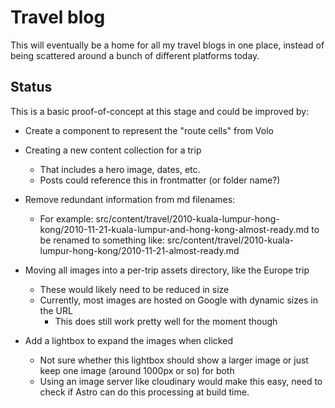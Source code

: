 # Travel blog

This will eventually be a home for all my travel blogs in one place, instead of
being scattered around a bunch of different platforms today.

## Status

This is a basic proof-of-concept at this stage and could be improved by:

- Create a component to represent the "route cells" from Volo

- Creating a new content collection for a trip

  - That includes a hero image, dates, etc.
  - Posts could reference this in frontmatter (or folder name?)

- Remove redundant information from md filenames:

  - For example:
    src/content/travel/2010-kuala-lumpur-hong-kong/2010-11-21-kuala-lumpur-and-hong-kong-almost-ready.md
    to be renamed to something like:
    src/content/travel/2010-kuala-lumpur-hong-kong/2010-11-21-almost-ready.md

- Moving all images into a per-trip assets directory, like the Europe trip

  - These would likely need to be reduced in size
  - Currently, most images are hosted on Google with dynamic sizes in the URL
    - This does still work pretty well for the moment though

- Add a lightbox to expand the images when clicked
  - Not sure whether this lightbox should show a larger image or just keep one
    image (around 1000px or so) for both
  - Using an image server like cloudinary would make this easy, need to check if
    Astro can do this processing at build time.
